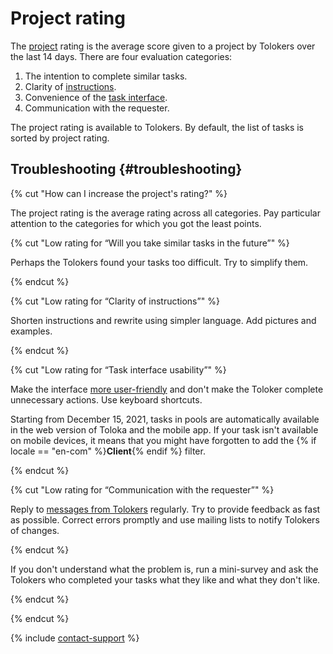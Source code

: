 # Project rating

The [project](../../glossary.md#project) rating is the average score given to a project by Tolokers over the last 14 days. There are four evaluation categories:

1. The intention to complete similar tasks.
1. Clarity of [instructions](../../glossary.md#task-instruction).
1. Convenience of the [task interface](../../glossary.md#task-interface).
1. Communication with the requester.

The project rating is available to Tolokers. By default, the list of tasks is sorted by project rating.


## Troubleshooting {#troubleshooting}

{% cut "How can I increase the project's rating?" %}

The project rating is the average rating across all categories. Pay particular attention to the categories for which you got the least points.

{% cut "Low rating for “Will you take similar tasks in the future”" %}

Perhaps the Tolokers found your tasks too difficult. Try to simplify them.

{% endcut %}

{% cut "Low rating for “Clarity of instructions”" %}

Shorten instructions and rewrite using simpler language. Add pictures and examples.

{% endcut %}

{% cut "Low rating for “Task interface usability”" %}

Make the interface [more user-friendly](spec.md) and don't make the Toloker complete unnecessary actions. Use keyboard shortcuts.

Starting from December 15, 2021, tasks in pools are automatically available in the web version of Toloka and the mobile app. If your task isn't available on mobile devices, it means that you might have forgotten to add the {% if locale == "en-com" %}**Client**{% endif %} filter.

{% endcut %}

{% cut "Low rating for “Communication with the requester”" %}

Reply to [messages from Tolokers](messaging.md) regularly. Try to provide feedback as fast as possible. Correct errors promptly and use mailing lists to notify Tolokers of changes.

{% endcut %}

If you don't understand what the problem is, run a mini-survey and ask the Tolokers who completed your tasks what they like and what they don't like.

{% endcut %}

{% endcut %}

{% include [contact-support](../_includes/contact-support-help.md) %}
